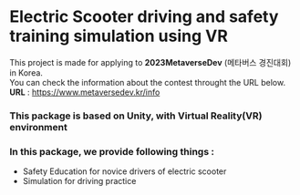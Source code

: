 # Electric Scooter driving and safety training simulation using VR

This project is made for applying to **2023MetaverseDev** (메타버스 경진대회) in Korea. <br/>
You can check the information about the contest throught the URL below.<br/>
**URL** : https://www.metaversedev.kr/info <br/>

### This package is based on Unity, with Virtual Reality(VR) environment <br/>

### In this package, we provide following things : ###
* Safety Education for novice drivers of electric scooter <br/>
* Simulation for driving practice
